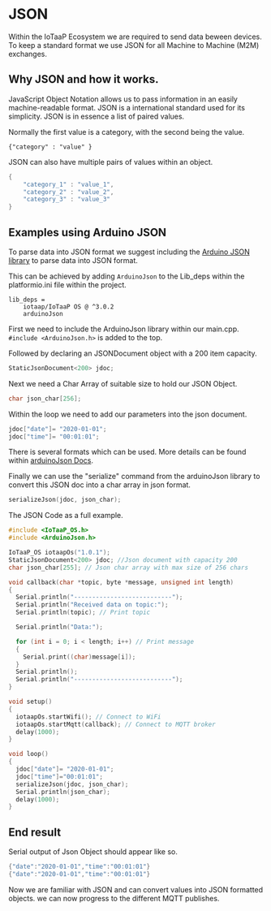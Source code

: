 # JSON
Within the IoTaaP Ecosystem we are required to send data beween devices. To keep a standard format we use JSON for all Machine to Machine (M2M) exchanges.

## Why JSON and how it works.
JavaScript Object Notation allows us to pass information in an easily machine-readable format.
JSON is a international standard used for its simplicity. JSON is in essence a list of paired values.

Normally the first value is a category, with the second being the value.

`{"category" : "value" }`

JSON can also have multiple pairs of values within an object.

```cpp
{
    "category_1" : "value_1",
    "category_2" : "value_2",
    "category_3" : "value_3"
}
```
## Examples using Arduino JSON
To parse data into JSON format we suggest including the [Arduino JSON library](https://arduinojson.org/) to parse data into JSON format.

This can be achieved by adding `ArduinoJson` to the Lib_deps within the platformio.ini file within the project.

```
lib_deps = 
    iotaap/IoTaaP OS @ ^3.0.2 
    arduinoJson
```
First we need to include the ArduinoJson library within our main.cpp.
`#include <ArduinoJson.h>` is added to the top.

Followed by declaring an JSONDocument object with a 200 item capacity.
```cpp
StaticJsonDocument<200> jdoc;
```

Next we need a Char Array of suitable size to hold our JSON Object.
```cpp
char json_char[256];
```

Within the loop we need to add our parameters into the json document.
```cpp
jdoc["date"]= "2020-01-01";
jdoc["time"]= "00:01:01";
```
There is several formats which can be used. More details can be found within [arduinoJson Docs](https://arduinojson.org/v6/doc/serialization/).

Finally we can use the "serialize" command from the arduinoJson library to convert this JSON doc into a char array in json format.

```cpp
serializeJson(jdoc, json_char);
```

The JSON Code as a full example.

```cpp
#include <IoTaaP_OS.h>
#include <ArduinoJson.h>

IoTaaP_OS iotaapOs("1.0.1");
StaticJsonDocument<200> jdoc; //Json document with capacity 200
char json_char[255]; // Json char array with max size of 256 chars

void callback(char *topic, byte *message, unsigned int length)
{
  Serial.println("---------------------------");
  Serial.println("Received data on topic:");
  Serial.println(topic); // Print topic

  Serial.println("Data:");

  for (int i = 0; i < length; i++) // Print message
  {
    Serial.print((char)message[i]);
  }
  Serial.println();
  Serial.println("---------------------------");
}

void setup()
{
  iotaapOs.startWifi(); // Connect to WiFi
  iotaapOs.startMqtt(callback); // Connect to MQTT broker
  delay(1000);
}

void loop()
{
  jdoc["date"]= "2020-01-01";
  jdoc["time"]="00:01:01";
  serializeJson(jdoc, json_char);
  Serial.println(json_char);
  delay(1000);
}
```
## End result
Serial output of Json Object should appear like so.
```cpp
{"date":"2020-01-01","time":"00:01:01"}
{"date":"2020-01-01","time":"00:01:01"}
```
Now we are familiar with JSON and can convert values into JSON formatted objects. we can now progress to the different MQTT publishes.